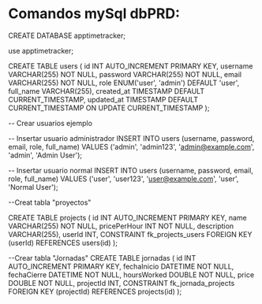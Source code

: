 # Comandos mySql dbPRD:

CREATE DATABASE apptimetracker;

use apptimetracker;

CREATE TABLE users (
id INT AUTO_INCREMENT PRIMARY KEY,
username VARCHAR(255) NOT NULL,
password VARCHAR(255) NOT NULL,
email VARCHAR(255) NOT NULL,
role ENUM('user', 'admin') DEFAULT 'user',
full_name VARCHAR(255),
created_at TIMESTAMP DEFAULT CURRENT_TIMESTAMP,
updated_at TIMESTAMP DEFAULT CURRENT_TIMESTAMP ON UPDATE CURRENT_TIMESTAMP
);

-- Crear usuarios ejemplo

-- Insertar usuario administrador
INSERT INTO users (username, password, email, role, full_name)
VALUES ('admin', 'admin123', 'admin@example.com', 'admin', 'Admin User');

-- Insertar usuario normal
INSERT INTO users (username, password, email, role, full_name)
VALUES ('user', 'user123', 'user@example.com', 'user', 'Normal User');

--Creat tabla "proyectos"

CREATE TABLE projects (
id INT AUTO_INCREMENT PRIMARY KEY,
name VARCHAR(255) NOT NULL,
pricePerHour INT NOT NULL,
description VARCHAR(255),
userId INT,
CONSTRAINT fk_projects_users
FOREIGN KEY (userId)
REFERENCES users(id)
);

--Crear tabla "Jornadas"
CREATE TABLE jornadas (
id INT AUTO_INCREMENT PRIMARY KEY,
fechaInicio DATETIME NOT NULL,
fechaCierre DATETIME NOT NULL,
hoursWorked DOUBLE NOT NULL,
price DOUBLE NOT NULL,
projectId INT,
CONSTRAINT fk_jornada_projects
FOREIGN KEY (projectId) REFERENCES projects(id)
);
